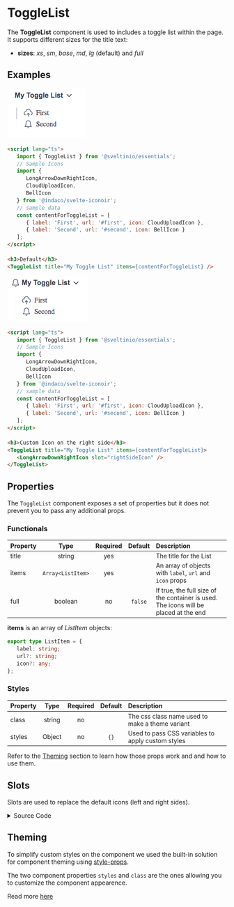 # ToggleList

The **ToggleList** component is used to includes a toggle list within the page. It supports different sizes for the title text:

- **sizes**: _xs_, _sm_, _base_, _md_, _lg_ (default) and _full_

## Examples

<img src="./assets/images/default.png" alt="ToggleList - Default Styles" />

```html
<script lang="ts">
   import { ToggleList } from '@sveltinio/essentials';
   // Sample Icons
   import {
      LongArrowDownRightIcon,
      CloudUploadIcon,
      BellIcon
   } from '@indaco/svelte-iconoir';
   // sample data
   const contentForToggleList = [
      { label: 'First', url: '#first', icon: CloudUploadIcon },
      { label: 'Second', url: '#second', icon: BellIcon }
   ];
</script>

<h3>Default</h3>
<ToggleList title="My Toggle List" items={contentForToggleList} />

```

<img src="./assets/images/left-side-icon.png" alt="ToggleList - Left Side Icon" />

```html
<script lang="ts">
   import { ToggleList } from '@sveltinio/essentials';
   // Sample Icons
   import {
      LongArrowDownRightIcon,
      CloudUploadIcon,
      BellIcon
   } from '@indaco/svelte-iconoir';
   // sample data
   const contentForToggleList = [
      { label: 'First', url: '#first', icon: CloudUploadIcon },
      { label: 'Second', url: '#second', icon: BellIcon }
   ];
</script>

<h3>Custom Icon on the right side</h3>
<ToggleList title="My Toggle List" items={contentForToggleList}>
   <LongArrowDownRightIcon slot="rightSideIcon" />
</ToggleList>
```

## Properties

The `ToggleList` component exposes a set of properties but it does not prevent you to pass any additional props.

### Functionals

| Property  |  Type            | Required | Default | Description                                                                          |
| :-------- | :--------------: | :------: | :-----: | :----------------------------------------------------------------------------------- |
| title     | string           | yes      |         | The title for the List                                                               |
| items     | `Array<ListItem>`| yes      |         | An array of objects with `label`, `url` and `icon` props                             |
| full      | boolean          | no       | `false` | If true, the full size of the container is used. The icons will be placed at the end |

**items** is an array of _ListItem_ objects:

```typescript
export type ListItem = {
   label: string;
   url?: string;
   icon?: any;
};
```

### Styles

| Property |  Type   | Required |   Default   | Description                                       |
| :------- | :-----: | :------: | :---------: | :------------------------------------------------ |
| class    | string  |    no    |             | The css class name used to make a theme variant   |
| styles   | Object  |    no    |     `{}`    | Used to pass CSS variables to apply custom styles |

Refer to the [Theming](#theming) section to learn how those props work and and how to use them.

## Slots

Slots are used to replace the default icons (left and right sides).

<details><summary>Source Code</summary>

```html
<script lang="ts">
   import { ToggleList } from '@sveltinio/essentials';
   // Sample Icons
   import {
      LongArrowDownRightIcon,
      CloudUploadIcon,
      BellIcon
   } from '@indaco/svelte-iconoir';
   // sample data
   const contentForToggleList = [
      { label: 'First', url: '#first', icon: CloudUploadIcon },
      { label: 'Second', url: '#second', icon: BellIcon }
   ];
</script>

<h3>Left Side icon</h3>
<ToggleList title="My Toggle List" items={contentForToggleList}>
   <BellIcon size="18" slot="leftSideIcon" />
</ToggleList>

<h3>Custom Icons</h3>
<ToggleList title="My Toggle List" items={contentForToggleList}>
   <LongArrowDownRightIcon slot="rightSideIcon" />
</ToggleList>
```

</details>

## Theming

To simplify custom styles on the component we used the built-in solution for component theming using [style-props].

The two component properties `styles` and `class` are the ones allowing you to customize the component appearence.

Read more [here](./THEMING.md)

<!-- Resources -->
[style-props]: https://svelte.dev/docs#template-syntax-component-directives---style-props
